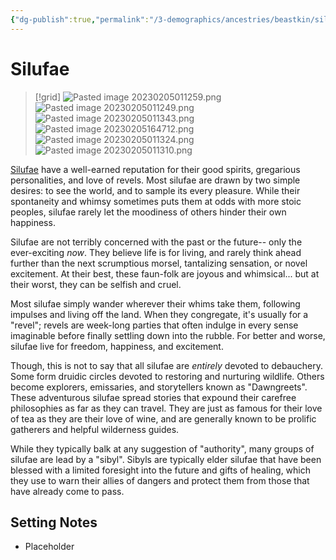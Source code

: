```yaml
---
{"dg-publish":true,"permalink":"/3-demographics/ancestries/beastkin/silufae/","noteIcon":""}
---
```


# Silufae

>[!grid]
>![Pasted image 20230205011259.png](/img/user/x.%20Assets/Attachments/Pasted%20image%2020230205011259.png)
>![Pasted image 20230205011249.png](/img/user/x.%20Assets/Attachments/Pasted%20image%2020230205011249.png)
>![Pasted image 20230205011343.png](/img/user/x.%20Assets/Attachments/Pasted%20image%2020230205011343.png)
>![Pasted image 20230205164712.png](/img/user/x.%20Assets/Attachments/Pasted%20image%2020230205164712.png)
>![Pasted image 20230205011324.png](/img/user/x.%20Assets/Attachments/Pasted%20image%2020230205011324.png)
>![Pasted image 20230205011310.png](/img/user/x.%20Assets/Attachments/Pasted%20image%2020230205011310.png)


[Silufae](https://scribe.pf2.tools/v/ZqPSbH75-silufae)  have a well-earned reputation for their good spirits, gregarious personalities, and love of revels. Most silufae are drawn by two simple desires: to see the world, and to sample its every pleasure. While their spontaneity and whimsy sometimes puts them at odds with more stoic peoples, silufae rarely let the moodiness of others hinder their own happiness.

Silufae are not terribly concerned with the past or the future-- only the ever-exciting _now_. They believe life is for living, and rarely think ahead further than the next scrumptious morsel, tantalizing sensation, or novel excitement. At their best, these faun-folk are joyous and whimsical... but at their worst, they can be selfish and cruel. 

Most silufae simply wander wherever their whims take them, following impulses and living off the land. When they congregate, it's usually for a "revel"; revels are week-long parties that often indulge in every sense imaginable before finally settling down into the rubble. For better and worse, silufae live for freedom, happiness, and excitement.

Though, this is not to say that all silufae are _entirely_ devoted to debauchery. Some form druidic circles devoted to restoring and nurturing wildlife. Others become explorers, emissaries, and storytellers known as "Dawngreets". These adventurous silufae spread stories that expound their carefree philosophies as far as they can travel. They are just as famous for their love of tea as they are their love of wine, and are generally known to be prolific gatherers and helpful wilderness guides. 

While they typically balk at any suggestion of "authority", many groups of silufae are lead by a "sibyl". Sibyls are typically elder silufae that have been blessed with a limited foresight into the future and gifts of healing, which they use to warn their allies of dangers and protect them from those that have already come to pass. 

## Setting Notes

- Placeholder

